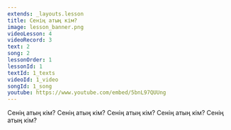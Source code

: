 ```yaml
---
extends: _layouts.lesson
title: Сенің атың кім?
image: lesson_banner.png
videoLesson: 4
videoRecord: 3
text: 2
song: 2
lessonOrder: 1
lessonId: 1
textId: 1_texts
videoId: 1_video
songId: 1_song
youtube: https://www.youtube.com/embed/5bnL97QUUng
---
```


Сенің атың кім?
Сенің атың кім?
Сенің атың кім?
Сенің атың кім?
Сенің атың кім?
